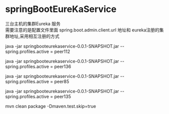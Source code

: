 # springBootEureKaService

三台主机的集群Eureka 服务<br>
需要注意的是配置文件里面 spring.boot.admin.client.url 地址和 eureka注册的集群地址,采用相互注册的方式<br>

java -jar springbooteurekaservice-0.0.1-SNAPSHOT.jar --spring.profiles.active = peer112

java -jar springbooteurekaservice-0.0.1-SNAPSHOT.jar --spring.profiles.active = peer136

java -jar springbooteurekaservice-0.0.1-SNAPSHOT.jar --spring.profiles.active = peer85

java -jar springbooteurekaservice-0.0.1-SNAPSHOT.jar --spring.profiles.active = peer135

mvn clean package -Dmaven.test.skip=true

